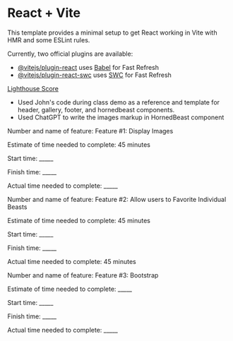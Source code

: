 # React + Vite

This template provides a minimal setup to get React working in Vite with HMR and some ESLint rules.

Currently, two official plugins are available:

- [@vitejs/plugin-react](https://github.com/vitejs/vite-plugin-react/blob/main/packages/plugin-react/README.md) uses [Babel](https://babeljs.io/) for Fast Refresh
- [@vitejs/plugin-react-swc](https://github.com/vitejs/vite-plugin-react-swc) uses [SWC](https://swc.rs/) for Fast Refresh

[Lighthouse Score](./src/assets/Lighthouse%20-%20Lab%201.PNG)

- Used John's code during class demo as a reference and template for header, gallery, footer, and hornedbeast components.
- Used ChatGPT to write the images markup in HornedBeast component

Number and name of feature: Feature #1: Display Images

Estimate of time needed to complete: 45 minutes

Start time: _____

Finish time: _____

Actual time needed to complete: _____

Number and name of feature: Feature #2: Allow users to Favorite Individual Beasts

Estimate of time needed to complete: 45 minutes

Start time: _____

Finish time: _____

Actual time needed to complete: 45 minutes

Number and name of feature: Feature #3: Bootstrap

Estimate of time needed to complete: _____

Start time: _____

Finish time: _____

Actual time needed to complete: _____